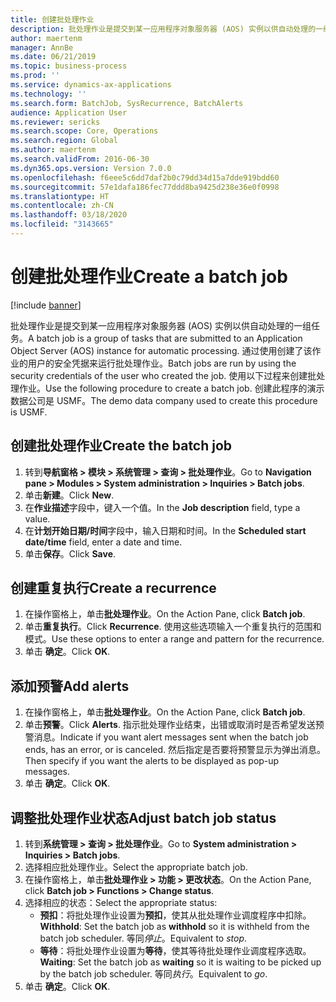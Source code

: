 ```yaml
---
title: 创建批处理作业
description: 批处理作业是提交到某一应用程序对象服务器 (AOS) 实例以供自动处理的一组任务。
author: maertenm
manager: AnnBe
ms.date: 06/21/2019
ms.topic: business-process
ms.prod: ''
ms.service: dynamics-ax-applications
ms.technology: ''
ms.search.form: BatchJob, SysRecurrence, BatchAlerts
audience: Application User
ms.reviewer: sericks
ms.search.scope: Core, Operations
ms.search.region: Global
ms.author: maertenm
ms.search.validFrom: 2016-06-30
ms.dyn365.ops.version: Version 7.0.0
ms.openlocfilehash: f6eee5c6dd7daf2b0c79dd34d15a7dde919bdd60
ms.sourcegitcommit: 57e1dafa186fec77ddd8ba9425d238e36e0f0998
ms.translationtype: HT
ms.contentlocale: zh-CN
ms.lasthandoff: 03/18/2020
ms.locfileid: "3143665"
---
```

# <a name="create-a-batch-job"></a><span data-ttu-id="19bec-103">创建批处理作业</span><span class="sxs-lookup"><span data-stu-id="19bec-103">Create a batch job</span></span>

[!include [banner](../../includes/banner.md)]

<span data-ttu-id="19bec-104">批处理作业是提交到某一应用程序对象服务器 (AOS) 实例以供自动处理的一组任务。</span><span class="sxs-lookup"><span data-stu-id="19bec-104">A batch job is a group of tasks that are submitted to an Application Object Server (AOS) instance for automatic processing.</span></span> <span data-ttu-id="19bec-105">通过使用创建了该作业的用户的安全凭据来运行批处理作业。</span><span class="sxs-lookup"><span data-stu-id="19bec-105">Batch jobs are run by using the security credentials of the user who created the job.</span></span> <span data-ttu-id="19bec-106">使用以下过程来创建批处理作业。</span><span class="sxs-lookup"><span data-stu-id="19bec-106">Use the following procedure to create a batch job.</span></span> <span data-ttu-id="19bec-107">创建此程序的演示数据公司是 USMF。</span><span class="sxs-lookup"><span data-stu-id="19bec-107">The demo data company used to create this procedure is USMF.</span></span>


## <a name="create-the-batch-job"></a><span data-ttu-id="19bec-108">创建批处理作业</span><span class="sxs-lookup"><span data-stu-id="19bec-108">Create the batch job</span></span>
1. <span data-ttu-id="19bec-109">转到**导航窗格 > 模块 > 系统管理 > 查询 > 批处理作业**。</span><span class="sxs-lookup"><span data-stu-id="19bec-109">Go to **Navigation pane > Modules > System administration > Inquiries > Batch jobs**.</span></span>
2. <span data-ttu-id="19bec-110">单击**新建**。</span><span class="sxs-lookup"><span data-stu-id="19bec-110">Click **New**.</span></span>
3. <span data-ttu-id="19bec-111">在**作业描述**字段中，键入一个值。</span><span class="sxs-lookup"><span data-stu-id="19bec-111">In the **Job description** field, type a value.</span></span>
4. <span data-ttu-id="19bec-112">在**计划开始日期/时间**字段中，输入日期和时间。</span><span class="sxs-lookup"><span data-stu-id="19bec-112">In the **Scheduled start date/time** field, enter a date and time.</span></span>
5. <span data-ttu-id="19bec-113">单击**保存**。</span><span class="sxs-lookup"><span data-stu-id="19bec-113">Click **Save**.</span></span>

## <a name="create-a-recurrence"></a><span data-ttu-id="19bec-114">创建重复执行</span><span class="sxs-lookup"><span data-stu-id="19bec-114">Create a recurrence</span></span>
1. <span data-ttu-id="19bec-115">在操作窗格上，单击**批处理作业**。</span><span class="sxs-lookup"><span data-stu-id="19bec-115">On the Action Pane, click **Batch job**.</span></span>
2. <span data-ttu-id="19bec-116">单击**重复执行**。</span><span class="sxs-lookup"><span data-stu-id="19bec-116">Click **Recurrence**.</span></span> <span data-ttu-id="19bec-117">使用这些选项输入一个重复执行的范围和模式。</span><span class="sxs-lookup"><span data-stu-id="19bec-117">Use these options to enter a range and pattern for the recurrence.</span></span>  
3. <span data-ttu-id="19bec-118">单击 **确定**。</span><span class="sxs-lookup"><span data-stu-id="19bec-118">Click **OK**.</span></span>

## <a name="add-alerts"></a><span data-ttu-id="19bec-119">添加预警</span><span class="sxs-lookup"><span data-stu-id="19bec-119">Add alerts</span></span>
1. <span data-ttu-id="19bec-120">在操作窗格上，单击**批处理作业**。</span><span class="sxs-lookup"><span data-stu-id="19bec-120">On the Action Pane, click **Batch job**.</span></span>
2. <span data-ttu-id="19bec-121">单击**预警**。</span><span class="sxs-lookup"><span data-stu-id="19bec-121">Click **Alerts**.</span></span> <span data-ttu-id="19bec-122">指示批处理作业结束，出错或取消时是否希望发送预警消息。</span><span class="sxs-lookup"><span data-stu-id="19bec-122">Indicate if you want alert messages sent when the batch job ends, has an error, or is canceled.</span></span> <span data-ttu-id="19bec-123">然后指定是否要将预警显示为弹出消息。</span><span class="sxs-lookup"><span data-stu-id="19bec-123">Then specify if you want the alerts to be displayed as pop-up messages.</span></span>   
3. <span data-ttu-id="19bec-124">单击 **确定**。</span><span class="sxs-lookup"><span data-stu-id="19bec-124">Click **OK**.</span></span>

## <a name="adjust-batch-job-status"></a><span data-ttu-id="19bec-125">调整批处理作业状态</span><span class="sxs-lookup"><span data-stu-id="19bec-125">Adjust batch job status</span></span>
1. <span data-ttu-id="19bec-126">转到**系统管理 > 查询 > 批处理作业**。</span><span class="sxs-lookup"><span data-stu-id="19bec-126">Go to **System administration > Inquiries > Batch jobs**.</span></span>
2. <span data-ttu-id="19bec-127">选择相应批处理作业。</span><span class="sxs-lookup"><span data-stu-id="19bec-127">Select the appropriate batch job.</span></span>
3. <span data-ttu-id="19bec-128">在操作窗格上，单击**批处理作业 > 功能 > 更改状态**。</span><span class="sxs-lookup"><span data-stu-id="19bec-128">On the Action Pane, click **Batch job > Functions > Change status**.</span></span>
4. <span data-ttu-id="19bec-129">选择相应的状态：</span><span class="sxs-lookup"><span data-stu-id="19bec-129">Select the appropriate status:</span></span>
    - <span data-ttu-id="19bec-130">**预扣**：将批处理作业设置为**预扣**，使其从批处理作业调度程序中扣除。</span><span class="sxs-lookup"><span data-stu-id="19bec-130">**Withhold**: Set the batch job as **withhold** so it is withheld from the batch job scheduler.</span></span> <span data-ttu-id="19bec-131">等同*停止*。</span><span class="sxs-lookup"><span data-stu-id="19bec-131">Equivalent to *stop*.</span></span>
    - <span data-ttu-id="19bec-132">**等待**：将批处理作业设置为**等待**，使其等待批处理作业调度程序选取。</span><span class="sxs-lookup"><span data-stu-id="19bec-132">**Waiting**: Set the batch job as **waiting** so it is waiting to be picked up by the batch job scheduler.</span></span> <span data-ttu-id="19bec-133">等同*执行*。</span><span class="sxs-lookup"><span data-stu-id="19bec-133">Equivalent to *go*.</span></span>
5. <span data-ttu-id="19bec-134">单击 **确定**。</span><span class="sxs-lookup"><span data-stu-id="19bec-134">Click **OK**.</span></span>
